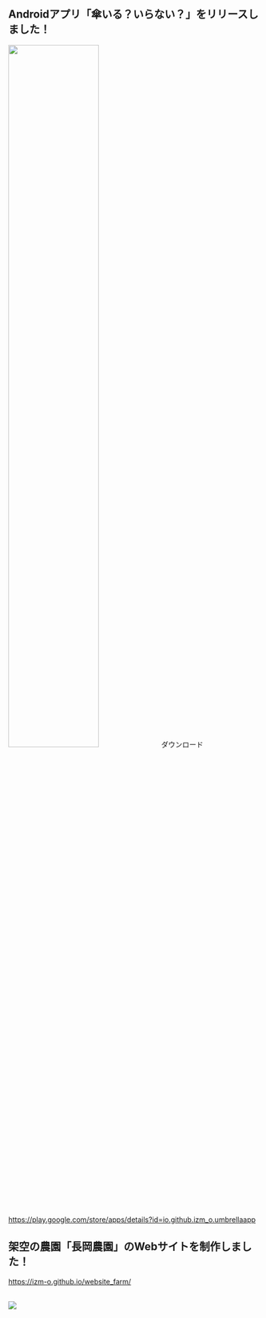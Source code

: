 ## Androidアプリ「傘いる？いらない？」をリリースしました！
<img src="https://user-images.githubusercontent.com/115522917/203840479-88293bc7-c54f-43b4-9b9d-8bcab9bb92f0.jpg" width="60%">
ダウンロード <a href="https://play.google.com/store/apps/details?id=io.github.izm_o.umbrellaapp" target="_blank">https://play.google.com/store/apps/details?id=io.github.izm_o.umbrellaapp</a>

## 架空の農園「長岡農園」のWebサイトを制作しました！
<a href="https://izm-o.github.io/website_farm/" target="_blank">https://izm-o.github.io/website_farm/</a>

<br>
<img src="https://github-readme-stats.vercel.app/api/top-langs/?username=izm-o">
